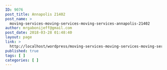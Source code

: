 ```yaml
---
ID: 9076
post_title: Annapolis 21402
post_name: >
  moving-services-moving-services-moving-services-annapolis-21402
author: mrgabonijeff@gmail.com
post_date: 2018-03-28 01:48:40
layout: page
link: >
  http://localhost/wordpress/moving-services-moving-services-moving-services-annapolis-21402/
published: true
tags: [ ]
categories: [ ]
---
```

